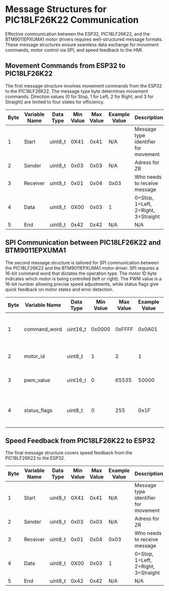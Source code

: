 # Message Structures for PIC18LF26K22 Communication

Effective communication between the ESP32, PIC18LF26K22, and the BTM9011EPXUMA1 motor drivers requires well-structured message formats. These message structures ensure seamless data exchange for movement commands, motor control via SPI, and speed feedback to the HMI.

## Movement Commands from ESP32 to PIC18LF26K22

The first message structure involves movement commands from the ESP32 to the PIC18LF26K22. The message type byte determines movement commands. Direction values (0 for Stop, 1 for Left, 2 for Right, and 3 for Straight) are limited to four states for efficiency.

| **Byte** | **Variable Name** | **Data Type** | **Min Value** | **Max Value** | **Example Value** | **Description**                                |
|----------|-------------------|--------------|--------------|--------------|------------------|------------------------------------------------|
| 1        | Start             | uint8_t      | 0X41         | 0x41          | N/A             | Message type identifier for movement           |
| 2        | Sender            | uint8_t      | 0x03         | 0x03          | N/A             | Adress for ZR                                  |
| 3        | Receiver          | uint8_t      | 0x01         | 0x04          | 0x03            | Who needs to receive message                   |
| 4        | Data              | uint8_t      | 0X00         | 0x03          | 1               | 0=Stop, 1=Left, 2=Right, 3=Straight            |
| 5        | End               | uint8_t      | 0x42         | 0x42          | N/A             | N/A                                            |


## SPI Communication between PIC18LF26K22 and BTM9011EPXUMA1

The second message structure is tailored for SPI communication between the PIC18LF26K22 and the BTM9011EPXUMA1 motor driver. SPI requires a 16-bit command word that dictates the operation type. The motor ID byte indicates which motor is being controlled (left or right). The PWM value is a 16-bit number allowing precise speed adjustments, while status flags give quick feedback on motor states and error detection.

| **Byte** | **Variable Name** | **Data Type** | **Min Value** | **Max Value** | **Example Value** | **Description**                               |
|----------|------------------|--------------|--------------|--------------|------------------|------------------------------------------------|
| 1        | command_word      | uint16_t     | 0x0000       | 0xFFFF       | 0x0A01           | SPI command word including control bits        |
| 2        | motor_id          | uint8_t      | 1            | 2            | 1                | 1 = Left Motor, 2 = Right Motor                |
| 3        | pwm_value         | uint16_t     | 0            | 65535        | 50000            | PWM value for motor speed (0-65535)            |
| 4        | status_flags      | uint8_t      | 0            | 255          | 0x1F             | Status flags for feedback and error states      |

## Speed Feedback from PIC18LF26K22 to ESP32

The final message structure covers speed feedback from the PIC18LF26K22 to the ESP32. 

| **Byte** | **Variable Name** | **Data Type** | **Min Value** | **Max Value** | **Example Value** | **Description**                                |
|----------|-------------------|--------------|--------------|--------------|------------------|------------------------------------------------|
| 1        | Start             | uint8_t      | 0X41         | 0x41          | N/A             | Message type identifier for movement           |
| 2        | Sender            | uint8_t      | 0x03         | 0x03          | N/A             | Adress for ZR                                  |
| 3        | Receiver          | uint8_t      | 0x01         | 0x04          | 0x03            | Who needs to receive message                   |
| 4        | Data              | uint8_t      | 0X00         | 0x03          | 1               | 0=Stop, 1=Left, 2=Right, 3=Straight            |
| 5        | End               | uint8_t      | 0x42         | 0x42          | N/A             | N/A                                            |

